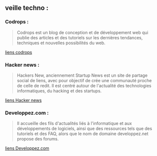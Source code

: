 ## veille techno : 


### Codrops : 
> Codrops est un blog de conception et de développement web qui publie des articles et des tutoriels sur les dernières tendances, techniques et nouvelles possibilités du web.

[liens codrops](https://tympanus.net/codrops/)

### Hacker news :
> Hackers New, anciennement Startup News est un site de partage social de liens, avec pour objectif de crée une communauté proche de celle de redit. Il est centré autour de l'actualité des technologies informatiques, du hacking et des startups.

[liens Hacker news](https://news.ycombinator.com/newest)

### Developpez.com :
> Il accueille des fils d'actualités liés à l'informatique et aux développements de logiciels, ainsi que des ressources tels que des tutoriels et des FAQ, alors que le nom de domaine developpez.net propose des forums.

[liens Developpez.com](https://www.developpez.com/)